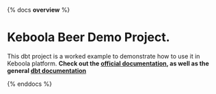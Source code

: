 {% docs __overview__ %}
# Keboola Beer Demo Project.
This dbt project is a worked example to demonstrate how to use it in Keboola platform.
**Check out the [official documentation](https://help.keboola.com/transformations/dbt/),
as well as the general [dbt documentation](https://docs.getdbt.com/)**

{% enddocs %}